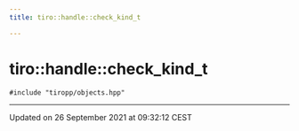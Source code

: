 ```yaml
---
title: tiro::handle::check_kind_t

---
```


# tiro::handle::check_kind_t






`#include "tiropp/objects.hpp"`

-------------------------------

Updated on 26 September 2021 at 09:32:12 CEST